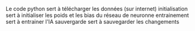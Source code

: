 Le code python sert à télécharger les données (sur internet)
initialisation sert à initialiser les poids et les bias du réseau de neuronne
entrainement sert à entrainer l'IA
sauvergarde sert à sauvegarder les changements
